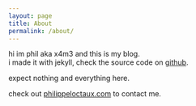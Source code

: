 ```yaml
---
layout: page
title: About
permalink: /about/
---
```


hi im phil aka x4m3 and this is my blog.  
i made it with jekyll, check the source code on [github](https://github.com/x4m3/deadbaed).

expect nothing and everything here.

check out [philippeloctaux.com](https://philippeloctaux.com) to contact me.
